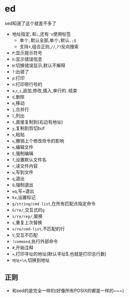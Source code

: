 # ed
sed知道了这个就差不多了

- 地址指定`,`和`;`,还有`'x`使用标签
	- 单个`,`默认全部,单个`;`默认`.;$`
	- 支持`+`,组合正则,`//`,`??`反向搜索
- `P`:显示提示符号
- `h`:显示错误信息
- `H`:切换错误显示,默认不解释
- `?`:出错了
- `p`:打印
- `n`:打印带行号的
- `a`,`c`,`i`,追加,修改,插入,单行的`.`结束
- `d`,删除
- `m`,移动
- `j`,合并行
- `l`,列出
- `t`,直接复制到(右边有地址)
- `y`,复制到剪切buf
- `x`,粘贴
- `u`,撤销上个修改命令的影响
- `e`,编辑文件
- `E`,强制编辑
- `f`,设置默认文件名
- `r`,读文件内容
- `w`,写到文件
- `q`,退出
- `Q`,强制退出
- `wq`,写+退出
- `kx`,设置标记
- `g/string/cmd-list`,在所有匹配点指定命令
- `G/re/`,交互式的`g`
- `s/re/rep/`,替换
- `s`,重复上次替换
- `v/re/cmd-list`,不匹配的行
- `V`,交互不匹配
- `!command`,执行外部命令
- `#`,开始注释
- `=`,打印寻址的地址(默认寻址$,也就是打印总行数)
- `地址+\n`,切换到地址

正则
---
- 和sed的是完全一样的(好像所有POSIX的都是一样的~~~)
